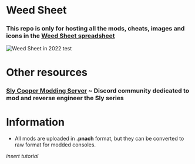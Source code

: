 # Weed Sheet
### This repo is only for hosting all the mods, cheats, images and icons in the [Weed Sheet spreadsheet](https://docs.google.com/spreadsheets/d/12eUPni-GbMofoGcAvGEoB3BGuzlzkY7DaH_3v3yMG78/)

![Weed Sheet in 2022](https://raw.githubusercontent.com/zzamizz/weed-sheet/main/Media/Screenshots/weed%20sheet.jpg) test
# Other resources
### [Sly Cooper Modding Server](https://discord.gg/gh5xwfj) ~ Discord community dedicated to mod and reverse engineer the Sly series

# Information
- All mods are uploaded in **.pnach** format, but they can be converted to raw format for modded consoles.

*insert tutorial*
